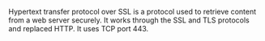 Hypertext transfer protocol over SSL is a protocol used to retrieve content from a web server securely. It works through the SSL and TLS protocols and replaced HTTP. It uses TCP port 443.